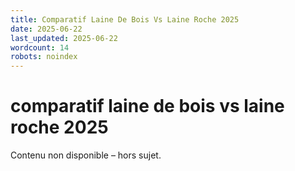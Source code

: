```yaml
---
title: Comparatif Laine De Bois Vs Laine Roche 2025
date: 2025-06-22
last_updated: 2025-06-22
wordcount: 14
robots: noindex
---
```


# comparatif laine de bois vs laine roche 2025

Contenu non disponible – hors sujet.